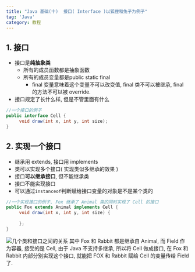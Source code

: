 ```yaml
---
title: "Java 基础(十)  接口( Interface )以狐狸和兔子为例子"
tag: 'Java'
category: 教程
---
```

## 1. 接口

+ 接口是**纯抽象类**
  + 所有的成员函数都是抽象函数
  + 所有的成员变量都是public static final
    + final 变量意味着这个变量不可以改变值, final 类不可以被继承, final 的方法不可以被 override.
+ 接口规定了长什么样, 但是不管里面有什么

```Java
//一个接口的例子
public interface Cell {
     void draw(int x, int y, int size);
}

```

## 2. 实现一个接口

+ 继承用 extends, 接口用 implements
+ 类可以实现多个接口( 实现类似多继承的效果 )
+ 接口**可以继承接口**, 但不能继承类
+ 接口不能实现接口
+ 可以通过```instanceof```判断赋给接口变量的对象是不是某个类的

```Java
//一个实现接口的例子, Fox 继承了 Animal 类的同时实现了 Cell 的接口
public Fox extends Animal implements Cell {
     void draw(int x, int y, int size) {
        
     };
}
```

![几个类和接口之间的关系](https://cdn.jsdelivr.net/gh/ayasa520/ayasa520.github.io/image/Java_abc_06.assets/75df19d5fd2d358edc3da30398bb01a43fdd895b.webp "几个类和接口之间的关系")
其中 Fox 和 Rabbit 都是继承自 Animal, 而 Field 作为容器, 接受的是 Cell, 由于 Java 不支持多继承, 所以将 Cell 做成接口, 在 Fox 和 Rabbit 内部分别实现这个接口, 就能把 FOX 和 Rabbit 赋给 Cell 的变量传给 Field 了.
